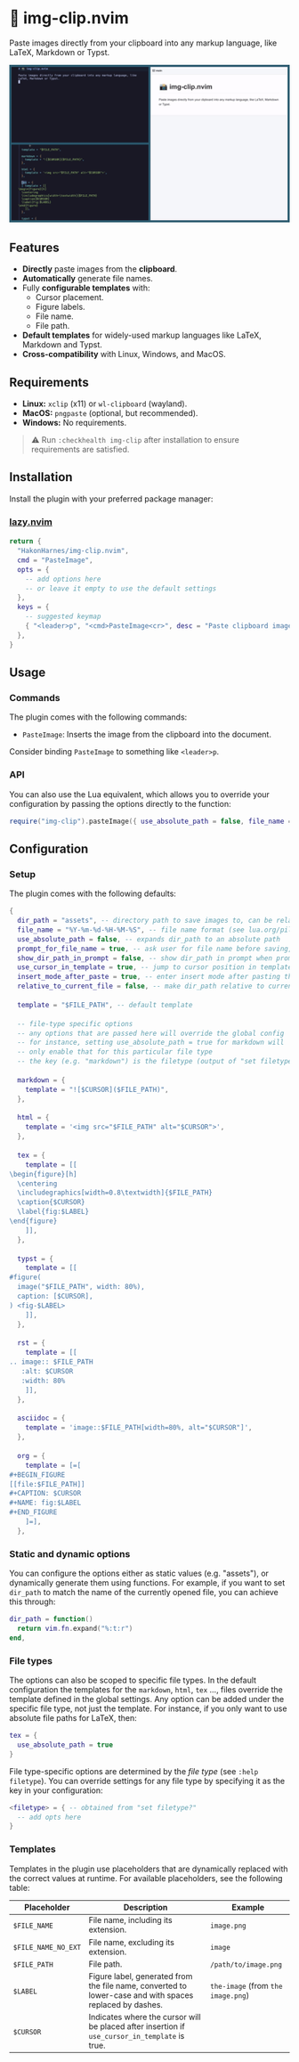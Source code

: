 # 📸 img-clip.nvim

Paste images directly from your clipboard into any markup language, like LaTeX, Markdown or Typst.

![demo of plugin](assets/demo.gif)

## Features

- **Directly** paste images from the **clipboard**.
- **Automatically** generate file names.
- Fully **configurable templates** with:
  - Cursor placement.
  - Figure labels.
  - File name.
  - File path.
- **Default templates** for widely-used markup languages like LaTeX, Markdown and Typst.
- **Cross-compatibility** with Linux, Windows, and MacOS.

## Requirements

- **Linux:** `xclip` (x11) or `wl-clipboard` (wayland).
- **MacOS:** `pngpaste` (optional, but recommended).
- **Windows:** No requirements.

> ⚠️ Run `:checkhealth img-clip` after installation to ensure requirements are satisfied.

## Installation

Install the plugin with your preferred package manager:

### [lazy.nvim](https://github.com/folke/lazy.nvim)

```lua
return {
  "HakonHarnes/img-clip.nvim",
  cmd = "PasteImage",
  opts = {
    -- add options here
    -- or leave it empty to use the default settings
  },
  keys = {
    -- suggested keymap
    { "<leader>p", "<cmd>PasteImage<cr>", desc = "Paste clipboard image" },
  },
}
```

## Usage

### Commands

The plugin comes with the following commands:

- `PasteImage`: Inserts the image from the clipboard into the document.

Consider binding `PasteImage` to something like `<leader>p`.

### API

You can also use the Lua equivalent, which allows you to override your configuration by passing the options directly to the function:

```lua
require("img-clip").pasteImage({ use_absolute_path = false, file_name = "image.png" })
```

## Configuration

### Setup

The plugin comes with the following defaults:

```lua
{
  dir_path = "assets", -- directory path to save images to, can be relative (cwd or current file) or absolute
  file_name = "%Y-%m-%d-%H-%M-%S", -- file name format (see lua.org/pil/22.1.html)
  use_absolute_path = false, -- expands dir_path to an absolute path
  prompt_for_file_name = true, -- ask user for file name before saving, leave empty to use default
  show_dir_path_in_prompt = false, -- show dir_path in prompt when prompting for file name
  use_cursor_in_template = true, -- jump to cursor position in template after pasting
  insert_mode_after_paste = true, -- enter insert mode after pasting the markup code
  relative_to_current_file = false, -- make dir_path relative to current file rather than the cwd

  template = "$FILE_PATH", -- default template

  -- file-type specific options
  -- any options that are passed here will override the global config
  -- for instance, setting use_absolute_path = true for markdown will
  -- only enable that for this particular file type
  -- the key (e.g. "markdown") is the filetype (output of "set filetype?")

  markdown = {
    template = "![$CURSOR]($FILE_PATH)",
  },

  html = {
    template = '<img src="$FILE_PATH" alt="$CURSOR">',
  },

  tex = {
    template = [[
\begin{figure}[h]
  \centering
  \includegraphics[width=0.8\textwidth]{$FILE_PATH}
  \caption{$CURSOR}
  \label{fig:$LABEL}
\end{figure}
    ]],
  },

  typst = {
    template = [[
#figure(
  image("$FILE_PATH", width: 80%),
  caption: [$CURSOR],
) <fig-$LABEL>
    ]],
  },

  rst = {
    template = [[
.. image:: $FILE_PATH
   :alt: $CURSOR
   :width: 80%
    ]],
  },

  asciidoc = {
    template = 'image::$FILE_PATH[width=80%, alt="$CURSOR"]',
  },

  org = {
    template = [=[
#+BEGIN_FIGURE
[[file:$FILE_PATH]]
#+CAPTION: $CURSOR
#+NAME: fig:$LABEL
#+END_FIGURE
    ]=],
  },
```

### Static and dynamic options

You can configure the options either as static values (e.g. "assets"), or dynamically generate them using functions. For example, if you want to set `dir_path` to match the name of the currently opened file, you can achieve this through:

```lua
dir_path = function()
  return vim.fn.expand("%:t:r")
end,
```

### File types

The options can also be scoped to specific file types. In the default configuration the templates for the `markdown`, `html`, `tex` ..., files override the template defined in the global settings. Any option can be added under the specific file type, not just the template. For instance, if you only want to use absolute file paths for LaTeX, then:

```lua
tex = {
  use_absolute_path = true
}
```

File type-specific options are determined by the _file type_ (see `:help filetype`). You can override settings for any file type by specifying it as the key in your configuration:

```lua
<filetype> = { -- obtained from "set filetype?"
  -- add opts here
}
```

### Templates

Templates in the plugin use placeholders that are dynamically replaced with the correct values at runtime. For available placeholders, see the following table:

| **Placeholder**     | **Description**                                                                                         | **Example**                        |
| ------------------- | ------------------------------------------------------------------------------------------------------- | ---------------------------------- |
| `$FILE_NAME`        | File name, including its extension.                                                                     | `image.png`                        |
| `$FILE_NAME_NO_EXT` | File name, excluding its extension.                                                                     | `image`                            |
| `$FILE_PATH`        | File path.                                                                                              | `/path/to/image.png`               |
| `$LABEL`            | Figure label, generated from the file name, converted to lower-case and with spaces replaced by dashes. | `the-image` (from `the image.png`) |
| `$CURSOR`           | Indicates where the cursor will be placed after insertion if `use_cursor_in_template` is true.          |                                    |
